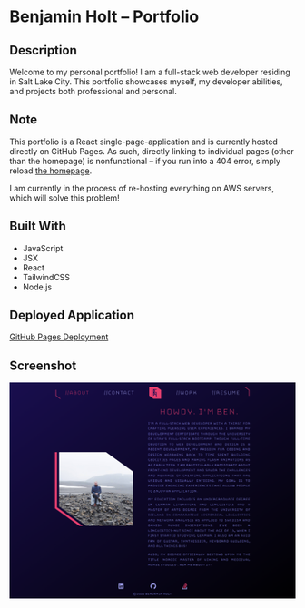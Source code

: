 # Benjamin Holt – Portfolio

## Description

Welcome to my personal portfolio! I am a full-stack web developer residing in Salt Lake City. This portfolio showcases myself, my developer abilities, and projects both professional and personal.

## Note

This portfolio is a React single-page-application and is currently hosted directly on GitHub Pages. As such, directly linking to individual pages (other than the homepage) is nonfunctional – if you run into a 404 error, simply reload [the homepage](https://thorulfr.github.io/portfolio/).

I am currently in the process of re-hosting everything on AWS servers, which will solve this problem!

## Built With

-   JavaScript
-   JSX
-   React
-   TailwindCSS
-   Node.js

## Deployed Application

[GitHub Pages Deployment](https://thorulfr.github.io/portfolio)

## Screenshot

![Screenshot](public/assets/images/readme-screenshot.png)
